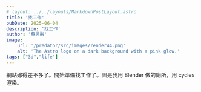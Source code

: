 ```yaml
---
# layout: ../../layouts/MarkdownPostLayout.astro
title: '找工作'
pubDate: 2025-06-04
description: '找工作'
author: '蘇昱融'
image:
    url: '/predator/src/images/render44.png'
    alt: 'The Astro logo on a dark background with a pink glow.'
tags: ["3d","life"]
---
```

網站嫁得差不多了。開始準備找工作了。圖是我用 Blender 做的廁所，用 cycles 渲染。